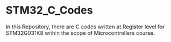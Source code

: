 # STM32_C_Codes
In this Repository, there are C codes written at Register level for STM32G031K8 within the scope of Microcontrollers course.
